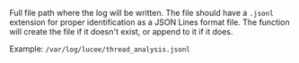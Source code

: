 Full file path where the log will be written. The file should have a `.jsonl` extension
for proper identification as a JSON Lines format file. The function will create the file
if it doesn't exist, or append to it if it does.

Example: `/var/log/lucee/thread_analysis.jsonl`